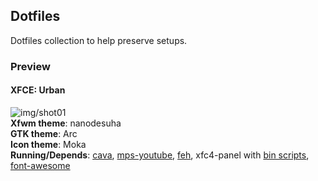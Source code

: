 ## Dotfiles
Dotfiles collection to help preserve setups. <br/>

### Preview

#### XFCE: Urban
![img/shot01](https://raw.githubusercontent.com/suzuhash/dotfiles/master/img/shot01.png)<br/>
**Xfwm theme**: nanodesuha<br/>
**GTK theme**: Arc<br/>
**Icon theme**: Moka<br/>
**Running/Depends**: [cava](https://github.com/karlstav/cava), [mps-youtube](https://github.com/mps-youtube/mps-youtube), [feh](https://github.com/derf/feh), xfc4-panel with [bin scripts](https://github.com/suzuhash/bin), [font-awesome](https://github.com/FortAwesome/Font-Awesome)<br/>
